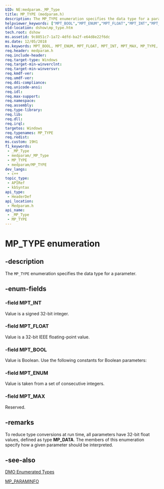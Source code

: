 ```yaml
---
UID: NE:medparam._MP_Type
title: MP_TYPE (medparam.h)
description: The MP_TYPE enumeration specifies the data type for a parameter.
helpviewer_keywords: ["MPT_BOOL","MPT_ENUM","MPT_FLOAT","MPT_INT","MPT_MAX","MP_TYPE","MP_TYPE","MP_TYPE enumeration [DirectShow]","MP_TYPEEnumeration","dshow.mp_type","medparam/MPT_BOOL","medparam/MPT_ENUM","medparam/MPT_FLOAT","medparam/MPT_INT","medparam/MPT_MAX","medparam/MP_TYPE"]
old-location: dshow\mp_type.htm
tech.root: dshow
ms.assetid: 9c8851c7-1a72-4dfd-ba2f-e64d8e22f6dc
ms.date: 12/05/2018
ms.keywords: MPT_BOOL, MPT_ENUM, MPT_FLOAT, MPT_INT, MPT_MAX, MP_TYPE, MP_TYPE , MP_TYPE enumeration [DirectShow], MP_TYPEEnumeration, dshow.mp_type, medparam/MPT_BOOL, medparam/MPT_ENUM, medparam/MPT_FLOAT, medparam/MPT_INT, medparam/MPT_MAX, medparam/MP_TYPE
req.header: medparam.h
req.include-header: 
req.target-type: Windows
req.target-min-winverclnt: 
req.target-min-winversvr: 
req.kmdf-ver: 
req.umdf-ver: 
req.ddi-compliance: 
req.unicode-ansi: 
req.idl: 
req.max-support: 
req.namespace: 
req.assembly: 
req.type-library: 
req.lib: 
req.dll: 
req.irql: 
targetos: Windows
req.typenames: MP_TYPE
req.redist: 
ms.custom: 19H1
f1_keywords:
 - _MP_Type
 - medparam/_MP_Type
 - MP_TYPE
 - medparam/MP_TYPE
dev_langs:
 - c++
topic_type:
 - APIRef
 - kbSyntax
api_type:
 - HeaderDef
api_location:
 - Medparam.h
api_name:
 - _MP_Type
 - MP_TYPE
---
```


# MP_TYPE enumeration


## -description

The <code>MP_TYPE</code> enumeration specifies the data type for a parameter.

## -enum-fields

### -field MPT_INT

Value is a signed 32-bit integer.

### -field MPT_FLOAT

Value is a 32-bit IEEE floating-point value.

### -field MPT_BOOL

Value is Boolean. Use the following constants for Boolean parameters:

### -field MPT_ENUM

Value is taken from a set of consecutive integers.

### -field MPT_MAX

Reserved.

## -remarks

To reduce type conversions at run time, all parameters have 32-bit float values, defined as type <b>MP_DATA</b>. The members of this enumeration specify how a given parameter should be interpreted.

## -see-also

<a href="/windows/desktop/DirectShow/dmo-enumerated-types">DMO Enumerated Types</a>



<a href="/previous-versions/windows/desktop/api/medparam/ns-medparam-mp_paraminfo">MP_PARAMINFO</a>

